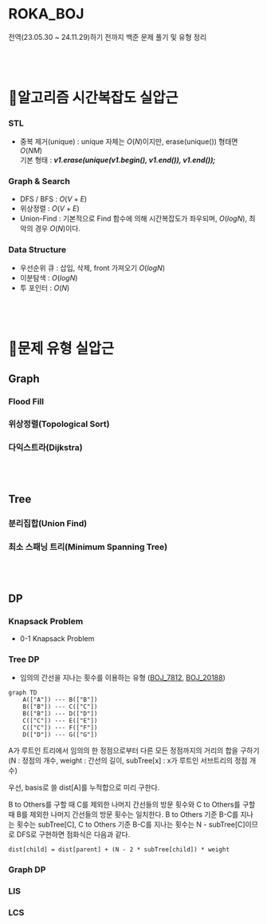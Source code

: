 # ROKA_BOJ
전역(23.05.30 ~ 24.11.29)하기 전까지 백준 문제 풀기 및 유형 정리<br/><br/><br/><br/>

# :rocket:알고리즘 시간복잡도 실압근
### STL
- 중복 제거(unique) : unique 자체는 $O(N)$이지만, erase(unique()) 형태면 $O(NM)$
<br/> 기본 형태 : ***v1.erase(unique(v1.begin(), v1.end()), v1.end());***

### Graph & Search
- DFS / BFS : $O(V + E)$
- 위상정렬 : $O(V + E)$
- Union-Find : 기본적으로 Find 함수에 의해 시간복잡도가 좌우되며, $O(logN)$, 최악의 경우 $O(N)$이다. 

### Data Structure
- 우선순위 큐 : 삽입, 삭제, front 가져오기 $O(logN)$
- 이분탐색 : $O(logN)$
- 투 포인터 : $O(N)$<br/><br/><br/><br/>

# :rocket:문제 유형 실압근
## Graph
### Flood Fill
### 위상정렬(Topological Sort)
### 다익스트라(Dijkstra)
<br/><br/>
## Tree
### 분리집합(Union Find)
### 최소 스패닝 트리(Minimum Spanning Tree)
<br/><br/>
## DP
### Knapsack Problem
- 0-1 Knapsack Problem
### Tree DP
- 임의의 간선을 지나는 횟수를 이용하는 유형 ([BOJ_7812](https://www.acmicpc.net/problem/7812), [BOJ_20188](https://www.acmicpc.net/problem/20188))

```mermaid
graph TD
    A(["A"]) --- B(["B"]) 
    B(["B"]) --- C(["C"])
    B(["B"]) --- D(["D"])
    C(["C"]) --- E(["E"])
    C(["C"]) --- F(["F"])
    D(["D"]) --- G(["G"])
``` 
A가 루트인 트리에서 임의의 한 정점으로부터 다른 모든 정점까지의 거리의 합을 구하기<br/>
(N : 정점의 개수, weight : 간선의 길이, subTree[x] : x가 루트인 서브트리의 정점 개수)
    
우선, basis로 쓸 dist[A]를 누적합으로 미리 구한다.

B to Others를 구할 때 C를 제외한 나머지 간선들의 방문 횟수와 C to Others를 구할 때 B를 제외한 나머지 간선들의 방문 횟수는 일치한다. 
B to Others 기준 B-C를 지나는 횟수는 subTree[C], C to Others 기준 B-C를 지나는 횟수는 N - subTree[C]이므로 DFS로 구현하면 점화식은 다음과 같다.

    dist[child] = dist[parent] + (N - 2 * subTree[child]) * weight
    

### Graph DP
### LIS
### LCS